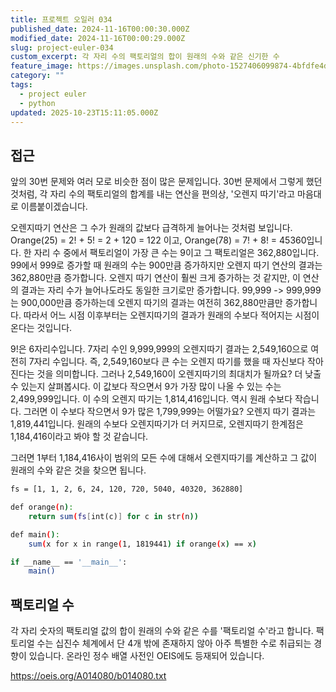 ```yaml
---
title: 프로젝트 오일러 034
published_date: 2024-11-16T00:00:30.000Z
modified_date: 2024-11-16T00:00:29.000Z
slug: project-euler-034
custom_excerpt: 각 자리 수의 팩토리얼의 합이 원래의 수와 같은 신기한 수
feature_image: https://images.unsplash.com/photo-1527406099874-4bfdfe4d7431?crop=entropy&cs=tinysrgb&fit=max&fm=jpg&ixid=M3wxMTc3M3wwfDF8c2VhcmNofDN8fGZvdXJ8ZW58MHx8fHwxNzMxNTA2NDYyfDA&ixlib=rb-4.0.3&q=80&w=2000
category: ""
tags:
  - project euler
  - python
updated: 2025-10-23T15:11:05.000Z
---
```



## 접근

앞의 30번 문제와 여러 모로 비슷한 점이 많은 문제입니다. 30번 문제에서 그렇게 했던 것처럼, 각 자리 수의 팩토리얼의 합계를 내는 연산을 편의상, '오렌지 따기'라고 마음대로 이름붙이겠습니다.

오렌지따기 연산은 그 수가 원래의 값보다 급격하게 늘어나는 것처럼 보입니다. Orange(25) = 2! + 5! = 2 + 120 = 122 이고, Orange(78) = 7! + 8! = 45360입니다. 한 자리 수 중에서 팩토리얼이 가장 큰 수는 9이고 그 팩토리얼은 362,880입니다. 99에서 999로 증가할 때 원래의 수는 900만큼 증가하지만 오렌지 따기 연산의 결과는 362,880만큼 증가합니다. 오렌지 따기 연산이 훨씬 크게 증가하는 것 같지만, 이 연산의 결과는 자리 수가 늘어나도라도 동일한 크기로만 증가합니다. 99,999 -> 999,999는 900,000만큼 증가하는데 오렌지 따기의 결과는 여전히 362,880만큼만 증가합니다. 따라서 어느 시점 이후부터는 오렌지따기의 결과가 원래의 수보다 적어지는 시점이 온다는 것입니다.

9!은 6자리수입니다. 7자리 수인 9,999,999의 오렌지따기 결과는 2,549,160으로 여전히 7자리 수입니다. 즉, 2,549,160보다 큰 수는 오렌지 따기를 했을 때 자신보다 작아진다는 것을 의미합니다. 그러나 2,549,160이 오렌지따기의 최대치가 될까요? 더 낮출 수 있는지 살펴봅시다. 이 값보다 작으면서 9가 가장 많이 나올 수 있는 수는 2,499,999입니다. 이 수의 오렌지 따기는 1,814,416입니다. 역시 원래 수보다 작습니다. 그러면 이 수보다 작으면서 9가 많은 1,799,999는 어떨가요? 오렌지 따기 결과는 1,819,441입니다. 원래의 수보다 오렌지따기가 더 커지므로,  오렌지따기 한계점은 1,184,416이라고 봐야 할 것 같습니다.

그러면 1부터 1,184,416사이 범위의 모든 수에 대해서 오렌지따기를 계산하고 그 값이 원래의 수와 같은 것을 찾으면 됩니다.

```bash
fs = [1, 1, 2, 6, 24, 120, 720, 5040, 40320, 362880]

def orange(n):
    return sum(fs[int(c)] for c in str(n))

def main():
    sum(x for x in range(1, 1819441) if orange(x) == x)

if __name__ == '__main__':
    main()
```

## 팩토리얼 수

각 자리 숫자의 팩토리얼 값의 합이 원래의 수와 같은 수를 '팩토리얼 수'라고 합니다. 팩토리얼 수는 십진수 체계에서 단 4개 밖에 존재하지 않아 아주 특별한 수로 취급되는 경향이 있습니다. 온라인 정수 배열 사전인 OEIS에도 등재되어 있습니다.

https://oeis.org/A014080/b014080.txt
